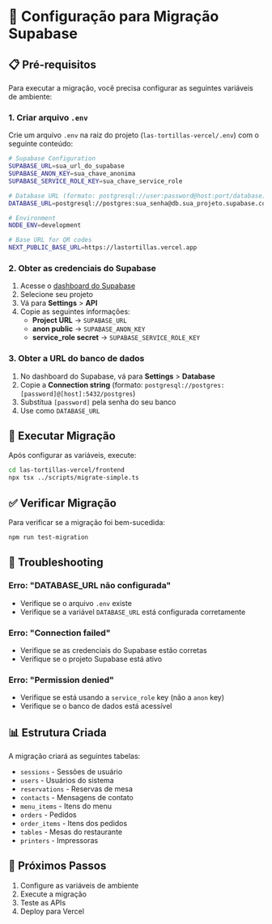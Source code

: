 # 🔧 Configuração para Migração Supabase

## 📋 Pré-requisitos

Para executar a migração, você precisa configurar as seguintes variáveis de ambiente:

### 1. Criar arquivo `.env`

Crie um arquivo `.env` na raiz do projeto (`las-tortillas-vercel/.env`) com o seguinte conteúdo:

```bash
# Supabase Configuration
SUPABASE_URL=sua_url_do_supabase
SUPABASE_ANON_KEY=sua_chave_anonima
SUPABASE_SERVICE_ROLE_KEY=sua_chave_service_role

# Database URL (formato: postgresql://user:password@host:port/database)
DATABASE_URL=postgresql://postgres:sua_senha@db.sua_projeto.supabase.co:5432/postgres

# Environment
NODE_ENV=development

# Base URL for QR codes
NEXT_PUBLIC_BASE_URL=https://lastortillas.vercel.app
```

### 2. Obter as credenciais do Supabase

1. Acesse o [dashboard do Supabase](https://supabase.com/dashboard)
2. Selecione seu projeto
3. Vá para **Settings** > **API**
4. Copie as seguintes informações:
   - **Project URL** → `SUPABASE_URL`
   - **anon public** → `SUPABASE_ANON_KEY`
   - **service_role secret** → `SUPABASE_SERVICE_ROLE_KEY`

### 3. Obter a URL do banco de dados

1. No dashboard do Supabase, vá para **Settings** > **Database**
2. Copie a **Connection string** (formato: `postgresql://postgres:[password]@[host]:5432/postgres`)
3. Substitua `[password]` pela senha do seu banco
4. Use como `DATABASE_URL`

## 🚀 Executar Migração

Após configurar as variáveis, execute:

```bash
cd las-tortillas-vercel/frontend
npx tsx ../scripts/migrate-simple.ts
```

## ✅ Verificar Migração

Para verificar se a migração foi bem-sucedida:

```bash
npm run test-migration
```

## 🔧 Troubleshooting

### Erro: "DATABASE_URL não configurada"
- Verifique se o arquivo `.env` existe
- Verifique se a variável `DATABASE_URL` está configurada corretamente

### Erro: "Connection failed"
- Verifique se as credenciais do Supabase estão corretas
- Verifique se o projeto Supabase está ativo

### Erro: "Permission denied"
- Verifique se está usando a `service_role` key (não a `anon` key)
- Verifique se o banco de dados está acessível

## 📊 Estrutura Criada

A migração criará as seguintes tabelas:

- `sessions` - Sessões de usuário
- `users` - Usuários do sistema
- `reservations` - Reservas de mesa
- `contacts` - Mensagens de contato
- `menu_items` - Itens do menu
- `orders` - Pedidos
- `order_items` - Itens dos pedidos
- `tables` - Mesas do restaurante
- `printers` - Impressoras

## 🎯 Próximos Passos

1. Configure as variáveis de ambiente
2. Execute a migração
3. Teste as APIs
4. Deploy para Vercel 